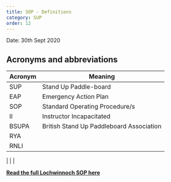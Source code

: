 ```yaml
---
title: SOP - Definitions
category: SUP
order: 12
---
```

Date: 30th Sept 2020

## Acronyms and abbreviations

Acronym | Meaning
--- | ---
SUP | Stand Up Paddle-board
EAP | Emergency Action Plan
SOP | Standard Operating Procedure/s
II |  Instructor Incapacitated
BSUPA | British Stand Up Paddleboard Association
RYA |
RNLI |
 |
 |
 |
 


**[Read the full Lochwinnoch SOP here](/clyde/files/SOP.pdf)**

